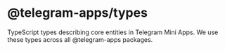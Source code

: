 # @telegram-apps/types

TypeScript types describing core entities in Telegram Mini Apps. We use these types across all
@telegram-apps packages.